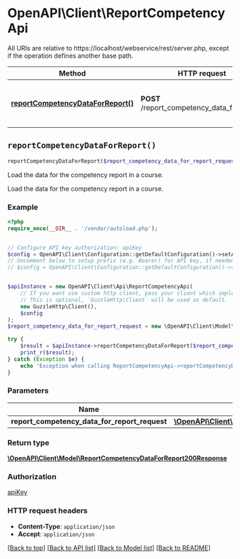 # OpenAPI\Client\ReportCompetencyApi

All URIs are relative to https://localhost/webservice/rest/server.php, except if the operation defines another base path.

| Method | HTTP request | Description |
| ------------- | ------------- | ------------- |
| [**reportCompetencyDataForReport()**](ReportCompetencyApi.md#reportCompetencyDataForReport) | **POST** /report_competency_data_for_report | Load the data for the competency report in a course. |


## `reportCompetencyDataForReport()`

```php
reportCompetencyDataForReport($report_competency_data_for_report_request): \OpenAPI\Client\Model\ReportCompetencyDataForReport200Response
```

Load the data for the competency report in a course.

Load the data for the competency report in a course.

### Example

```php
<?php
require_once(__DIR__ . '/vendor/autoload.php');


// Configure API key authorization: apiKey
$config = OpenAPI\Client\Configuration::getDefaultConfiguration()->setApiKey('Authorization', 'YOUR_API_KEY');
// Uncomment below to setup prefix (e.g. Bearer) for API key, if needed
// $config = OpenAPI\Client\Configuration::getDefaultConfiguration()->setApiKeyPrefix('Authorization', 'Bearer');


$apiInstance = new OpenAPI\Client\Api\ReportCompetencyApi(
    // If you want use custom http client, pass your client which implements `GuzzleHttp\ClientInterface`.
    // This is optional, `GuzzleHttp\Client` will be used as default.
    new GuzzleHttp\Client(),
    $config
);
$report_competency_data_for_report_request = new \OpenAPI\Client\Model\ReportCompetencyDataForReportRequest(); // \OpenAPI\Client\Model\ReportCompetencyDataForReportRequest

try {
    $result = $apiInstance->reportCompetencyDataForReport($report_competency_data_for_report_request);
    print_r($result);
} catch (Exception $e) {
    echo 'Exception when calling ReportCompetencyApi->reportCompetencyDataForReport: ', $e->getMessage(), PHP_EOL;
}
```

### Parameters

| Name | Type | Description  | Notes |
| ------------- | ------------- | ------------- | ------------- |
| **report_competency_data_for_report_request** | [**\OpenAPI\Client\Model\ReportCompetencyDataForReportRequest**](../Model/ReportCompetencyDataForReportRequest.md)|  | |

### Return type

[**\OpenAPI\Client\Model\ReportCompetencyDataForReport200Response**](../Model/ReportCompetencyDataForReport200Response.md)

### Authorization

[apiKey](../../README.md#apiKey)

### HTTP request headers

- **Content-Type**: `application/json`
- **Accept**: `application/json`

[[Back to top]](#) [[Back to API list]](../../README.md#endpoints)
[[Back to Model list]](../../README.md#models)
[[Back to README]](../../README.md)
